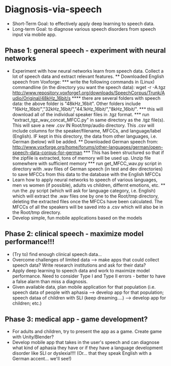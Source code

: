# Diagnosis-via-speech
* Short-Term Goal: to effectively apply deep learning to speech data. 
* Long-term Goal: to diagnose various speech disorders from speech input via mobile app.  


## Phase 1: general speech - experiment with neural networks
* Experiment with how neural networks learn from speech data. Collect a lot of speech data and extract relevant features.
** Downloaded English speech from Voxforge: 
*** write the following commands in (Linux) commandline (in the directory you want the speech data):  wget -r -A.tgz http://www.repository.voxforge1.org/downloads/SpeechCorpus/Trunk/Audio/Original/48kHz_16bit/s
**** there are several folders with speech data: the above folder is "48kHz_16bit". Other folders include "16kHz_16bit/","32kHz_16bit/","44.1kHz_16bit/","8kHz_16bit/". 
*** this will download all of the individual speaker files in .tgz format. 
*** run "extract_tgz_wav_concat_MFCC.py" in same directory as the .tgz file(s). This will save a new .csv IN  Root/tmp/audio directory. This .csv will include columns for the speaker/filename, MFCCs, and language/label (English). IF kept in this directory, the data from other languages, i.e. German (below) will be added.
** Downloaded German speech from: http://www.voxforge.org/home/forums/other-languages/german/open-speech-data-corpus-for-german
*** This has been structured so that if the zipfile is extracted, tons of memory will be used up. Unzip file somewhere with sufficient memory
*** run get_MFCC_wav.py script in directory with .wav files of German speech (in test and dev directories) to save MFCCs from this data to the database with the English MFCCs
* Learn how to apply neural networks to speech of various languages, men vs women (if possible), adults vs children, differnt emotions, etc.
** run the .py script (which will ask for language category, i.e. English) which will extract the .wav files one by one to the Root/tmp directory, deleting the extracted files once the MFCCs have been calculated. The MFCCs of all the speakers will be saved into a .csv which will also be in the Root/tmp directory.
* Develop simple, fun mobile applications based on the models

## Phase 2: clinical speech - maximize model performance!!!
* (Try to) find enough clinical speech data... 
* Overcome challenges of limited data --> make apps that could collect speech data? Write research institutions and ask for their data?
* Apply deep learning to speech data and work to maximize model performance. Need to consider Type I and Type II errors - better to have a false alarm than miss a diagnosis.
* Given available data, plan mobile application for that population (i.e. speech data of people with aphasia --> develop app for that population; speech dataa of children with SLI (keep dreaming....) --> develop app for children; etc.) 

## Phase 3: medical app - game development?
* For adults and children, try to present the app as a game. Create game with Unity/Blender? 
* Develop mobile app that takes in the user's speech and can diagnose what kind of aphasia they have or if they have a language development disorder like SLI or dyslexia!!!! (Or... that they speak English with a German accent... we'll see!)
